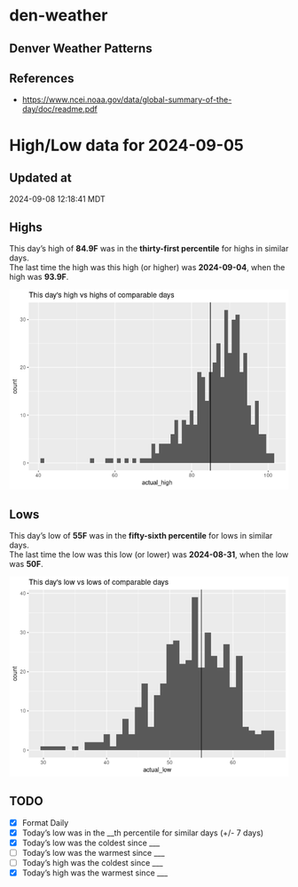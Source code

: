 

# den-weather

## Denver Weather Patterns

## References

- <https://www.ncei.noaa.gov/data/global-summary-of-the-day/doc/readme.pdf>

# High/Low data for 2024-09-05

## Updated at

2024-09-08 12:18:41 MDT

## Highs

This day’s high of **84.9F** was in the **thirty-first percentile** for
highs in similar days.  
The last time the high was this high (or higher) was **2024-09-04**,
when the high was **93.9F**.

![](readme_files/figure-commonmark/unnamed-chunk-4-1.png)

## Lows

This day’s low of **55F** was in the **fifty-sixth percentile** for lows
in similar days.  
The last time the low was this low (or lower) was **2024-08-31**, when
the low was **50F**.

![](readme_files/figure-commonmark/unnamed-chunk-6-1.png)

## TODO

- [x] Format Daily
- [x] Today’s low was in the \_\_th percentile for similar days (+/- 7
  days)
- [x] Today’s low was the coldest since \_\_\_
- [ ] Today’s low was the warmest since \_\_\_
- [ ] Today’s high was the coldest since \_\_\_
- [x] Today’s high was the warmest since \_\_\_
